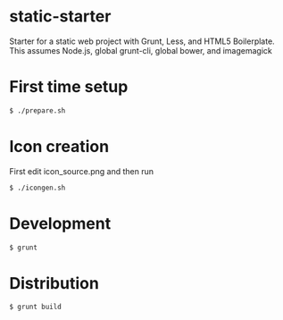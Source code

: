 # static-starter
Starter for a static web project with Grunt, Less, and HTML5 Boilerplate.
This assumes Node.js, global grunt-cli, global bower, and imagemagick


# First time setup
```bash
$ ./prepare.sh
```


# Icon creation
First edit icon_source.png and then run
```bash
$ ./icongen.sh
```


# Development
```bash
$ grunt
```


# Distribution
```bash
$ grunt build
```
